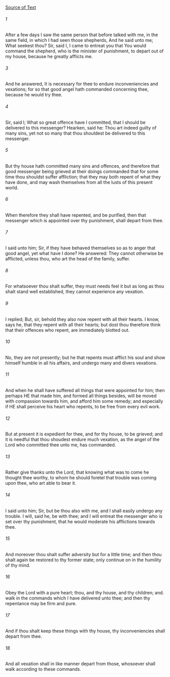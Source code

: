 [Source of Text](https://github.com/scrollmapper/bible_databases_deuterocanonical)

###### 1
After a few days I saw the same person that before talked with me, in the same field, in which I had seen those shepherds, And he said unto me; What seekest thou? Sir, said I, I came to entreat you that You would command the shepherd, who is the minister of punishment, to depart out of my house, because he greatly afflicts me.

###### 3
And he answered, It is necessary for thee to endure inconveniencies and vexations; for so that good angel hath commanded concerning thee, because he would try thee.

###### 4
Sir, said I; What so great offence have I committed, that I should be delivered to this messenger? Hearken, said he: Thou art indeed guilty of many sins, yet not so many that thou shouldest be delivered to this messenger.

###### 5
But thy house hath committed many sins and offences, and therefore that good messenger being grieved at their doings commanded that for some time thou shouldst suffer affliction; that they may both repent of what they have done, and may wash themselves from all the lusts of this present world.

###### 6
When therefore they shall have repented, and be purified, then that messenger which is appointed over thy punishment, shall depart from thee.

###### 7
I said unto him; Sir, if they have behaved themselves so as to anger that good angel, yet what have I done? He answered: They cannot otherwise be afflicted, unless thou, who art the head of the family, suffer.

###### 8
For whatsoever thou shalt suffer, they must needs feel it but as long as thou shalt stand well established, they cannot experience any vexation.

###### 9
I replied; But, sir, behold they also now repent with all their hearts. I know, says he, that they repent with all their hearts; but dost thou therefore think that their offences who repent, are immediately blotted out.

###### 10
No, they are not presently; but he that repents must afflict his soul and show himself humble in all his affairs, and undergo many and divers vexations.

###### 11
And when he shall have suffered all things that were appointed for him; then perhaps HE that made him, and formed all things besides, will be moved with compassion towards him, and afford him some remedy; and especially if HE shall perceive his heart who repents, to be free from every evil work.

###### 12
But at present it is expedient for thee, and for thy house, to be grieved; and it is needful that thou shoudest endure much vexation, as the angel of the Lord who committed thee unto me, has commanded.

###### 13
Rather give thanks unto the Lord, that knowing what was to come he thought thee worthy, to whom he should foretel that trouble was coming upon thee, who art able to bear it.

###### 14
I said unto him; Sir, but be thou also with me, and I shall easily undergo any trouble. I will, said he, be with thee; and I will entreat the messenger who is set over thy punishment, that he would moderate his afflictions towards thee.

###### 15
And moreover thou shalt suffer adversity but for a little time; and then thou shalt again be restored to thy former state; only continue on in the humility of thy mind.

###### 16
Obey the Lord with a pure heart; thou, and thy house, and thy children; and. walk in the commands which I have delivered unto thee; and then thy repentance may be firm and pure.

###### 17
And if thou shalt keep these things with thy house, thy inconveniencies shall depart from thee.

###### 18
And all vexation shall in like manner depart from those, whosoever shall walk according to these commands.